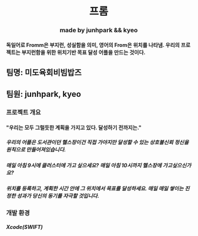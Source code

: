 <h1 align=center>프롬</h1>
<h3 align=center>made by junhpark && kyeo</h3>
   
 
#### 독일어로 Fromm은 부지런, 성실함을 의미, 영어의 From은 위치를 나타냄. 우리의 프로젝트는 부지런함을 위한 위치기반 목표 달성 어플을 만드는 것이다.   
## 팀명: 미도육회비빔밥즈     
## 팀원: junhpark, kyeo   
   
### 프로젝트 개요   
#### "우리는 모두 그럴듯한 계획을 가지고 있다. 달성하기 전까지는."   
##### 우리의 어플은 도서관이던 헬스장이건 직접 가야지만 달성할 수 있는 상호불신뢰 정신을 원칙으로 만들어져있습니다.   
##### 매일 아침 9시에 클러스터에 가고 싶으세요? 매일 아침 10시까지 헬스장에 가고싶으신가요?
##### 위치를 등록하고, 계획한 시간 안에 그 위치에서 목표를 달성하세요. 매일 매일 쌓이는 진정한 성과가 당신의 동기를 자극할 것입니다.
   
### 개발 환경
##### Xcode(SWIFT)   
   
   
